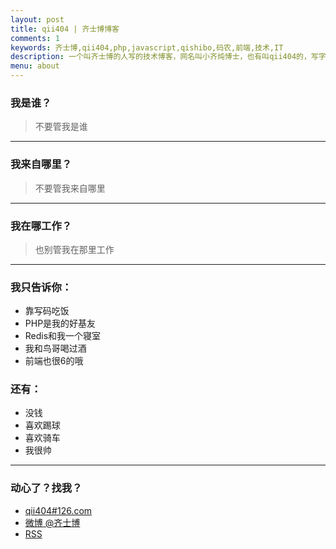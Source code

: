 ```yaml
---
layout: post
title: qii404 | 齐士博博客
comments: 1
keywords: 齐士博,qii404,php,javascript,qishibo,码农,前端,技术,IT
description: 一个叫齐士博的人写的技术博客，网名叫小齐炖博士，也有叫qii404的，写字的，码农一个，web开发
menu: about
---
```


### 我是谁？
> 不要管我是谁

---

### 我来自哪里？
> 不要管我来自哪里

---

### 我在哪工作？
> 也别管我在那里工作

---

### 我只告诉你：
>
  - 靠写码吃饭
  - PHP是我的好基友
  - Redis和我一个寝室
  - 我和鸟哥喝过酒
  - 前端也很6的哦

### 还有：
>
  - 没钱
  - 喜欢踢球
  - 喜欢骑车
  - 我很帅

---

### 动心了？找我？
>
  - [qii404#126.com](mailto:qii404@126.com)
  - [微博 @齐士博](http://weibo.com/shiboooo?is_hot=1)
  - [RSS](/feed.xml)
